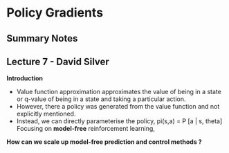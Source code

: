 # Policy Gradients
## Summary Notes

## Lecture 7 - David Silver 

**Introduction**
- Value function approximation approximates the value of being in a state or q-value of being in a state and taking a particular action.
- However, there a policy was generated from the value function and not explicitly mentioned.
- Instead, we can directly parameterise the policy, 
      pi(s,a) = P [a | s, theta]
  Focusing on **model-free** reinforcement learning, 
  
**How can we scale up model-free prediction and control methods ?**

